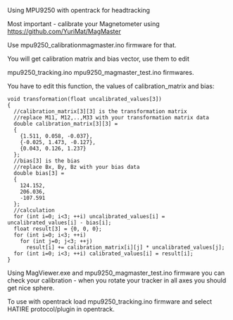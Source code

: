 Using MPU9250 with opentrack for headtracking

Most important - calibrate your Magnetometer using 
https://github.com/YuriMat/MagMaster

Use mpu9250_calibrationmagmaster.ino firmware for that.

You will get calibration matrix and bias vector, use them to edit

mpu9250_tracking.ino
mpu9250_magmaster_test.ino firmwares.

You have to edit this function, the values of calibration_matrix and bias:

~~~~
void transformation(float uncalibrated_values[3])    
{
  //calibration_matrix[3][3] is the transformation matrix
  //replace M11, M12,..,M33 with your transformation matrix data
  double calibration_matrix[3][3] = 
  {
    {1.511, 0.058, -0.037},
    {-0.025, 1.473, -0.127},
    {0.043, 0.126, 1.237}  
  };
  //bias[3] is the bias
  //replace Bx, By, Bz with your bias data
  double bias[3] = 
  {
    124.152,
    206.036,
    -107.591
  };  
  //calculation
  for (int i=0; i<3; ++i) uncalibrated_values[i] = uncalibrated_values[i] - bias[i];
  float result[3] = {0, 0, 0};
  for (int i=0; i<3; ++i)
    for (int j=0; j<3; ++j)
      result[i] += calibration_matrix[i][j] * uncalibrated_values[j];
  for (int i=0; i<3; ++i) calibrated_values[i] = result[i];
}

~~~~

Using MagViewer.exe and mpu9250_magmaster_test.ino firmware
you can check your calibration - when you rotate your
tracker in all axes you should get nice sphere.

To use with opentrack load mpu9250_tracking.ino firmware and select
HATIRE protocol/plugin in opentrack.
